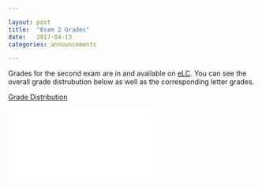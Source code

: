 ```yaml
---

layout: post
title:  "Exam 2 Grades"
date:   2017-04-13
categories: announcements 

---
```


Grades for the second exam are in and available on [eLC](https://uga.view.usg.edu/). You can see the overall grade distrubution below as well as the corresponding letter grades.

[Grade Distribution][grades]

![Grade Distribution](/calc1/exam2_grade_distribution.pdf)

[grades]: /calc1/exam2_grade_distribution.pdf
